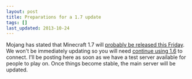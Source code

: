 ```yaml
---
layout: post
title: Preparations for a 1.7 update
tags: []
last_updated: 2013-10-24
---
```


Mojang has stated that Minecraft 1.7 will [probably be released this Friday](https://mojang.com/2013/10/minecraft-1-7-the-update-that-changed-the-world/).  We won't be immediately updating so you will need [continue using 1.6](http://gaming.stackexchange.com/a/134298) to connect.  I'll be posting here as soon as we have a test server available for people to play on.  Once things become stable, the main server will be updated.
